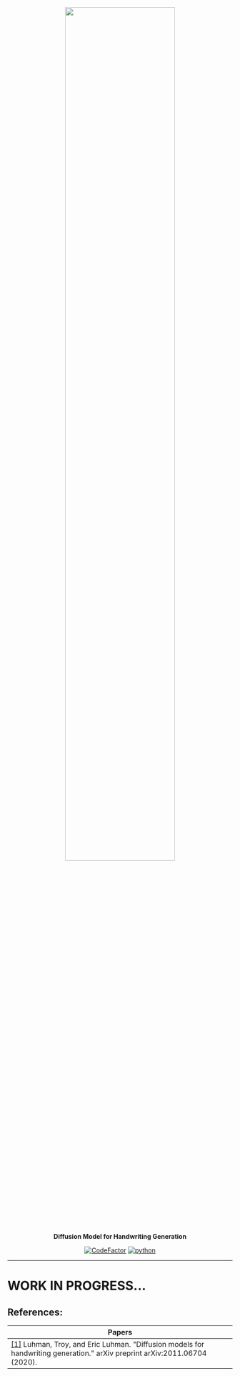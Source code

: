 <div align="center">

<img src="https://developer-blogs.nvidia.com/wp-content/uploads/2022/04/Generation-with-Diffusion-Models.png" style="height: auto; width: 70%;">

<b>Diffusion Model for Handwriting Generation</b>

[![CodeFactor](https://www.codefactor.io/repository/github/sleep3r/Diffusion-Handwriting-Generation.pytorch/badge)](https://www.codefactor.io/repository/github/sleep3r/Diffusion-Handwriting-Generation.pytorch)
[![python](https://img.shields.io/badge/python_3.10-passing-success)](https://github.com/sleep3r/garrus/badge.svg?branch=main&event=push)
</div>

----

# WORK IN PROGRESS...


## References:
|Papers|
|---|
| [[1]](https://arxiv.org/abs/2011.06704) Luhman, Troy, and Eric Luhman. "Diffusion models for handwriting generation." arXiv preprint arXiv:2011.06704 (2020). | 